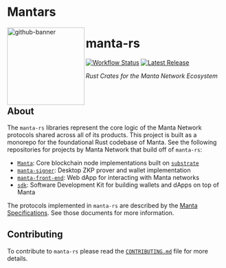 # Mantars
<a href="https://github.com/manta-network/manta-rs">
    <img align="left" height="180" alt="github-banner" src="./logo.svg">
</a>

# manta-rs

[![Workflow Status](https://flat.badgen.net/github/status/Manta-Network/manta-rs?label=workflow)](https://github.com/Manta-Network/manta-rs/actions)
[![Latest Release](https://flat.badgen.net/github/release/Manta-Network/manta-rs)](https://github.com/Manta-Network/manta-rs/releases)

_Rust Crates for the Manta Network Ecosystem_

<br>

## About

The `manta-rs` libraries represent the core logic of the Manta Network protocols shared across all of its products. This project is built as a monorepo for the foundational Rust codebase of Manta. See the following repositories for projects by Manta Network that build off of `manta-rs`:

- [`Manta`](https://github.com/manta-network/Manta): Core blockchain node implementations built on [`substrate`](https://github.com/paritytech/substrate)
- [`manta-signer`](https://github.com/manta-network/manta-signer): Desktop ZKP prover and wallet implementation
- [`manta-front-end`](https://github.com/manta-network/manta-front-end): Web dApp for interacting with Manta networks
- [`sdk`](https://github.com/manta-network/sdk): Software Development Kit for building wallets and dApps on top of Manta

The protocols implemented in `manta-rs` are described by the [Manta Specifications](https://github.com/manta-network/spec). See those documents for more information.

## Contributing

To contribute to `manta-rs` please read the [`CONTRIBUTING.md`](./CONTRIBUTING.md) file for more details.
